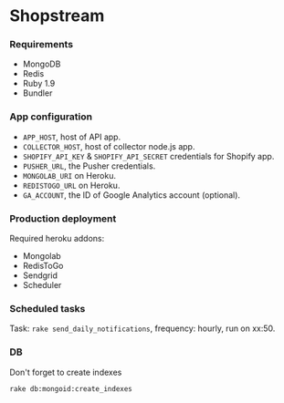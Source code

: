 # Shopstream

### Requirements

* MongoDB
* Redis
* Ruby 1.9
* Bundler

### App configuration

* `APP_HOST`, host of API app.
* `COLLECTOR_HOST`, host of collector node.js app.
* `SHOPIFY_API_KEY` & `SHOPIFY_API_SECRET` credentials for Shopify app.
* `PUSHER_URL`, the Pusher credentials.
* `MONGOLAB_URI` on Heroku.
* `REDISTOGO_URL` on Heroku.
* `GA_ACCOUNT`, the ID of Google Analytics account (optional).

### Production deployment

Required heroku addons:

* Mongolab
* RedisToGo
* Sendgrid
* Scheduler

### Scheduled tasks

Task: `rake send_daily_notifications`, frequency: hourly, run on xx:50.

### DB

Don't forget to create indexes

    rake db:mongoid:create_indexes
